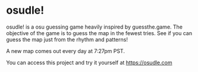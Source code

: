 # osudle!

osudle! is a osu guessing game heavily inspired by guessthe.game. The objective of the game is to guess the map in the fewest tries. See if you can guess the map just from the rhythm and patterns!

A new map comes out every day at 7:27pm PST.

You can access this project and try it yourself at https://osudle.com
